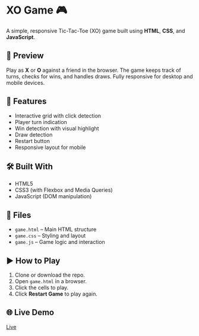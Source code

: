 # XO Game 🎮

A simple, responsive Tic-Tac-Toe (XO) game built using **HTML**, **CSS**, and **JavaScript**.

## 📸 Preview

Play as **X** or **O** against a friend in the browser. The game keeps track of turns, checks for wins, and handles draws. Fully responsive for desktop and mobile devices.

## 🚀 Features

- Interactive grid with click detection
- Player turn indication
- Win detection with visual highlight
- Draw detection
- Restart button
- Responsive layout for mobile

## 🛠️ Built With

- HTML5
- CSS3 (with Flexbox and Media Queries)
- JavaScript (DOM manipulation)

## 📂 Files

- `game.html` – Main HTML structure
- `game.css` – Styling and layout
- `game.js` – Game logic and interaction

## ▶️ How to Play

1. Clone or download the repo.
2. Open `game.html` in a browser.
3. Click the cells to play.
4. Click **Restart Game** to play again.

## 🌐 Live Demo 

[Live](https://g1do.github.io/xo-game/)
